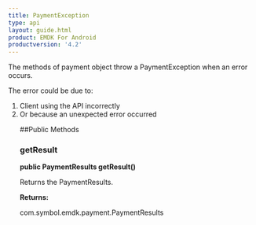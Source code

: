 ```yaml
---
title: PaymentException
type: api
layout: guide.html
product: EMDK For Android
productversion: '4.2'
---
```



The methods of payment object throw a PaymentException when an error
 occurs.

 The error could be due to:
 <ol>
 <li>Client using the API incorrectly
 <li>Or because an unexpected error occurred

##Public Methods

### getResult

**public PaymentResults getResult()**

Returns the PaymentResults.

**Returns:**

com.symbol.emdk.payment.PaymentResults

